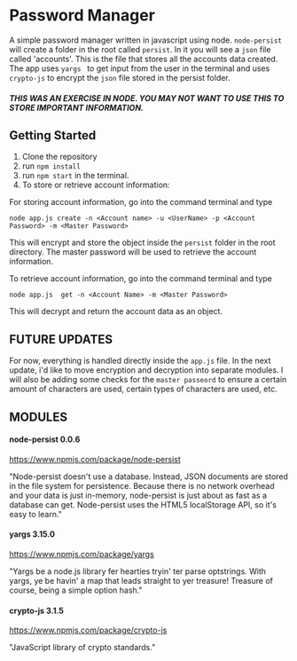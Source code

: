 # Password Manager

A simple password manager written in javascript using node.
``node-persist`` will create a folder in the root called ``persist``. In it you will
see a ``json`` file called 'accounts'.  This is the file that stores all the accounts
data created. The app uses ``yargs ``  to get input from the user in the terminal and
uses ``crypto-js`` to encrypt the ``json`` file stored in the persist folder.

##### THIS WAS AN EXERCISE IN NODE. YOU MAY NOT WANT TO USE THIS TO STORE IMPORTANT INFORMATION.


## Getting Started

1. Clone the repository
2. run ``npm install``
3. run ``npm start`` in the terminal.
4. To store or retrieve account information:

For storing account information, go into the  command terminal and type

`node app.js create -n <Account name> -u <UserName> -p <Account Password> -m <Master Password>`

This will  encrypt and store the object inside the `` persist `` folder in the root directory. The master password will be used to retrieve the account information.

To retrieve account information, go into the  command terminal and type

`node app.js  get -n <Account Name> -m <Master Password>`

 This will decrypt and return the account data as an object.

## FUTURE UPDATES
For now, everything is handled directly inside the ``app.js`` file. In the next update, i'd like to move encryption and decryption into separate modules. I will also be adding some checks for the `master passeord` to ensure a certain amount of characters are used, certain types of characters are used, etc.

## MODULES

####  node-persist 0.0.6
https://www.npmjs.com/package/node-persist

"Node-persist doesn't use a database. Instead, JSON documents are stored in the file system for persistence. Because there is no network overhead and your data is just in-memory, node-persist is just about as fast as a database can get. Node-persist uses the HTML5 localStorage API, so it's easy to learn."

#### yargs 3.15.0
https://www.npmjs.com/package/yargs

"Yargs be a node.js library fer hearties tryin' ter parse optstrings.
With yargs, ye be havin' a map that leads straight to yer treasure!
Treasure of course, being a simple option hash."

#### crypto-js 3.1.5
https://www.npmjs.com/package/crypto-js

"JavaScript library of crypto standards."
